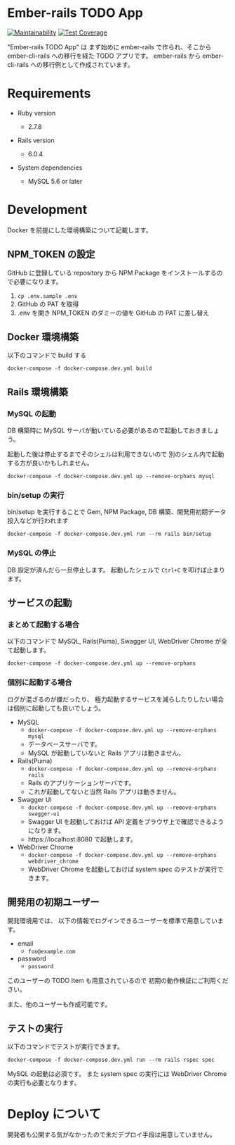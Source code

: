 # Ember-rails TODO App

[![Maintainability](https://api.codeclimate.com/v1/badges/c3402ad10334d8d06674/maintainability)](https://codeclimate.com/github/mugijiru/ember-rails-todo-app/maintainability)
[![Test Coverage](https://api.codeclimate.com/v1/badges/c3402ad10334d8d06674/test_coverage)](https://codeclimate.com/github/mugijiru/ember-rails-todo-app/test_coverage)

"Ember-rails TODO App" は
まず始めに ember-rails で作られ、そこから ember-cli-rails への移行を経た TODO アプリです。
ember-rails から ember-cli-rails への移行例として作成されています。

# Requirements

* Ruby version
  * 2.7.8

* Rails version
  * 6.0.4

* System dependencies
  * MySQL 5.6 or later

# Development

Docker を前提にした環境構築について記載します。

## NPM_TOKEN の設定

GitHub に登録している repository から NPM Package をインストールするので必要になります。

1. `cp .env.sample .env`
2. GitHub の PAT を取得
3. .env を開き NPM_TOKEN のダミーの値を GitHub の PAT に差し替え

## Docker 環境構築

以下のコマンドで build する

```
docker-compose -f docker-compose.dev.yml build
```

## Rails 環境構築

### MySQL の起動

DB 構築時に MySQL サーバが動いている必要があるので起動しておきましょう。

起動した後は停止するまでそのシェルは利用できないので
別のシェル内で起動する方が良いかもしれません。

```
docker-compose -f docker-compose.dev.yml up --remove-orphans mysql
```

### bin/setup の実行

bin/setup を実行することで Gem, NPM Package, DB 構築、開発用初期データ投入などが行われます

```
docker-compose -f docker-compose.dev.yml run --rm rails bin/setup
```
### MySQL の停止

DB 設定が済んだら一旦停止します。
起動したシェルで `Ctrl+C` を叩けば止まります。

## サービスの起動

### まとめて起動する場合

以下のコマンドで MySQL, Rails(Puma), Swagger UI, WebDriver Chrome が全て起動します。

```
docker-compose -f docker-compose.dev.yml up --remove-orphans
```

### 個別に起動する場合

ログが混ざるのが嫌だったり、
極力起動するサービスを減らしたりしたい場合は個別に起動しても良いでしょう。

* MySQL
  * `docker-compose -f docker-compose.dev.yml up --remove-orphans mysql`
  * データベースサーバです。
  * MySQL が起動していないと Rails アプリは動きません。
* Rails(Puma)
  * `docker-compose -f docker-compose.dev.yml up --remove-orphans rails`
  * Rails のアプリケーションサーバです。
  * これが起動してないと当然 Rails アプリは動きません。
* Swagger UI
  * `docker-compose -f docker-compose.dev.yml up --remove-orphans swagger-ui`
  * Swagger UI を起動しておけば API 定義をブラウザ上で確認できるようになります。
  * https://localhost:8080 で起動します。
* WebDriver Chrome
  * `docker-compose -f docker-compose.dev.yml up --remove-orphans webdriver_chrome`
  * WebDriver Chrome を起動しておけば system spec のテストが実行できます。

## 開発用の初期ユーザー

開発環境用では、
以下の情報でログインできるユーザーを標準で用意しています。

* email
  * `foo@example.com`
* password
  * `password`

このユーザーの TODO Item も用意されているので
初期の動作検証にご利用ください。

また、他のユーザーも作成可能です。

## テストの実行

以下のコマンドでテストが実行できます。

```
docker-compose -f docker-compose.dev.yml run --rm rails rspec spec
```

MySQL の起動は必須です。
また system spec の実行には WebDriver Chrome の実行も必要となります。


# Deploy について

開発者も公開する気がなかったので未だデプロイ手段は用意していません。
